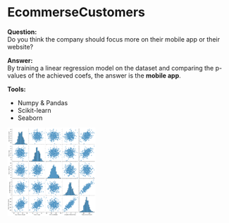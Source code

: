 # EcommerseCustomers
__Question:__ \
Do you think the company should focus more on their mobile app or their website?

__Answer:__ \
By training a linear regression model on the dataset and comparing the p-values of the achieved coefs, the answer is the __mobile app__.

__Tools:__
* Numpy & Pandas
* Scikit-learn
* Seaborn

<img src="pairplot.png" height=200 width=200 /> 
